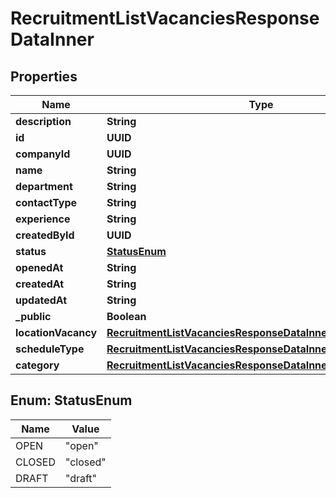 

# RecruitmentListVacanciesResponseDataInner


## Properties

| Name | Type | Description | Notes |
|------------ | ------------- | ------------- | -------------|
|**description** | **String** |  |  [optional] |
|**id** | **UUID** |  |  [optional] |
|**companyId** | **UUID** |  |  [optional] |
|**name** | **String** |  |  [optional] |
|**department** | **String** |  |  [optional] |
|**contactType** | **String** |  |  [optional] |
|**experience** | **String** |  |  [optional] |
|**createdById** | **UUID** |  |  [optional] |
|**status** | [**StatusEnum**](#StatusEnum) |  |  [optional] |
|**openedAt** | **String** |  |  [optional] |
|**createdAt** | **String** |  |  [optional] |
|**updatedAt** | **String** |  |  [optional] |
|**_public** | **Boolean** |  |  [optional] |
|**locationVacancy** | [**RecruitmentListVacanciesResponseDataInnerLocationVacancy**](RecruitmentListVacanciesResponseDataInnerLocationVacancy.md) |  |  [optional] |
|**scheduleType** | [**RecruitmentListVacanciesResponseDataInnerScheduleType**](RecruitmentListVacanciesResponseDataInnerScheduleType.md) |  |  [optional] |
|**category** | [**RecruitmentListVacanciesResponseDataInnerCategory**](RecruitmentListVacanciesResponseDataInnerCategory.md) |  |  [optional] |



## Enum: StatusEnum

| Name | Value |
|---- | -----|
| OPEN | &quot;open&quot; |
| CLOSED | &quot;closed&quot; |
| DRAFT | &quot;draft&quot; |



